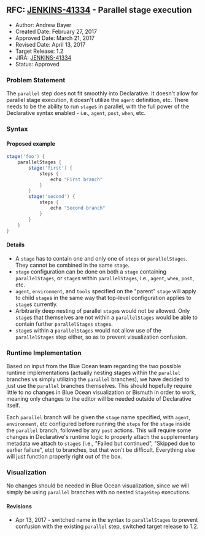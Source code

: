 ## RFC: [JENKINS-41334](https://issues.jenkins-ci.org/browse/JENKINS-41334) - Parallel stage execution

* Author: Andrew Bayer
* Created Date: February 27, 2017
* Approved Date: March 21, 2017
* Revised Date: April 13, 2017
* Target Release: 1.2
* JIRA: [JENKINS-41334](https://issues.jenkins-ci.org/browse/JENKINS-41334)
* Status: Approved

### Problem Statement

The `parallel` step does not fit smoothly into Declarative. It doesn't
allow for parallel stage execution, it doesn't utilize the `agent`
definition, etc. There needs to be the ability to run `stage`s in
parallel, with the full power of the Declarative syntax enabled -
i.e., `agent`, `post`, `when`, etc.

### Syntax

#### Proposed example

```groovy
stage('foo') {
    parallelStages {
        stage('first') {
            steps {
                echo "First branch"
            }
        }
        stage('second') {
            steps {
                echo "Second branch"
            }
        }
    }
}
```

#### Details

* A `stage` has to contain one and only one of `steps` or
    `parallelStages`. They cannot be combined in the same `stage`.
* `stage` configuration can be done on both a `stage` containing
    `parallelStages`, or `stage`s within `parallelStages`, i.e., `agent`, `when`,
    `post`, etc.
* `agent`, `environment`, and `tools` specified on the "parent"
    `stage` will apply to child `stage`s in the same way that top-level
    configuration applies to `stage`s currently.
* Arbitrarily deep nesting of parallel `stage`s would not be
    allowed. Only `stage`s that themselves are not within a `parallelStages`
    would be able to contain further `parallelStages` `stage`s.
* `stage`s within a `parallelStages` would not allow use of the `parallelStages`
    step either, so as to prevent visualization confusion.

### Runtime Implementation

Based on input from the Blue Ocean team regarding the two possible runtime
implementations (actually nesting stages within the `parallel` branches vs 
simply utilizing the `parallel` branches), we have decided to just use the
`parallel` branches themselves. This should hopefully require little to no
changes in Blue Ocean visualization or Bismuth in order to work, meaning only
changes to the editor will be needed outside of Declarative itself.

Each `parallel` branch will be given the `stage` name specified, with `agent`,
`environment`, etc configured before running the `steps` for the `stage` inside
the `parallel` branch, followed by any `post` actions. This will require some
changes in Declarative's runtime logic to properly attach the supplementary 
metadata we attach to `stage`s (i.e., "Failed but continued", "Skipped due to
earlier failure", etc) to branches, but that won't be difficult. Everything 
else will just function properly right out of the box.

### Visualization

No changes should be needed in Blue Ocean visualization, since we will simply
be using `parallel` branches with no nested `StageStep` executions.

#### Revisions
* Apr 13, 2017 - switched name in the syntax to `parallelStages` to prevent 
confusion with the existing `parallel` step, switched target release to 1.2.
